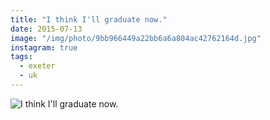 ```yaml
---
title: "I think I'll graduate now."
date: 2015-07-13
image: "/img/photo/9bb966449a22bb6a6a804ac42762164d.jpg"
instagram: true
tags:
  - exeter
  - uk
---
```


![I think I'll graduate now.](/img/photo/9bb966449a22bb6a6a804ac42762164d.jpg)
